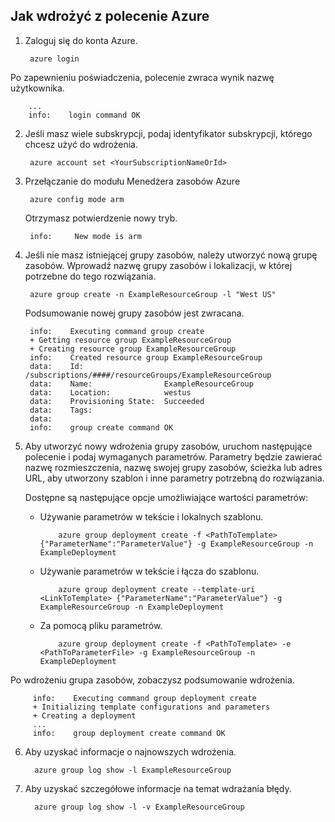 ## <a name="how-to-deploy-with-azure-cli"></a>Jak wdrożyć z polecenie Azure

1. Zaloguj się do konta Azure.

        azure login

  Po zapewnieniu poświadczenia, polecenie zwraca wynik nazwę użytkownika.

        ...
        info:    login command OK

2. Jeśli masz wiele subskrypcji, podaj identyfikator subskrypcji, którego chcesz użyć do wdrożenia.

        azure account set <YourSubscriptionNameOrId>

3. Przełączanie do modułu Menedżera zasobów Azure

        azure config mode arm

   Otrzymasz potwierdzenie nowy tryb.

        info:     New mode is arm

4. Jeśli nie masz istniejącej grupy zasobów, należy utworzyć nową grupę zasobów. Wprowadź nazwę grupy zasobów i lokalizacji, w której potrzebne do tego rozwiązania.

        azure group create -n ExampleResourceGroup -l "West US"

   Podsumowanie nowej grupy zasobów jest zwracana.

        info:    Executing command group create
        + Getting resource group ExampleResourceGroup
        + Creating resource group ExampleResourceGroup
        info:    Created resource group ExampleResourceGroup
        data:    Id:                  /subscriptions/####/resourceGroups/ExampleResourceGroup
        data:    Name:                ExampleResourceGroup
        data:    Location:            westus
        data:    Provisioning State:  Succeeded
        data:    Tags:
        data:
        info:    group create command OK

5. Aby utworzyć nowy wdrożenia grupy zasobów, uruchom następujące polecenie i podaj wymaganych parametrów. Parametry będzie zawierać nazwę rozmieszczenia, nazwę swojej grupy zasobów, ścieżka lub adres URL, aby utworzony szablon i inne parametry potrzebną do rozwiązania.

   Dostępne są następujące opcje umożliwiające wartości parametrów:

   - Używanie parametrów w tekście i lokalnych szablonu.

             azure group deployment create -f <PathToTemplate> {"ParameterName":"ParameterValue"} -g ExampleResourceGroup -n ExampleDeployment

   - Używanie parametrów w tekście i łącza do szablonu.

             azure group deployment create --template-uri <LinkToTemplate> {"ParameterName":"ParameterValue"} -g ExampleResourceGroup -n ExampleDeployment

   - Za pomocą pliku parametrów.

             azure group deployment create -f <PathToTemplate> -e <PathToParameterFile> -g ExampleResourceGroup -n ExampleDeployment

  Po wdrożeniu grupa zasobów, zobaczysz podsumowanie wdrożenia.

         info:    Executing command group deployment create
         + Initializing template configurations and parameters
         + Creating a deployment
         ...
         info:    group deployment create command OK


6. Aby uzyskać informacje o najnowszych wdrożenia.

         azure group log show -l ExampleResourceGroup

7. Aby uzyskać szczegółowe informacje na temat wdrażania błędy.

         azure group log show -l -v ExampleResourceGroup
